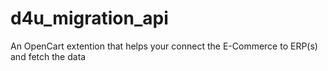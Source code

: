 # d4u_migration_api
An OpenCart extention that helps your connect the E-Commerce to ERP(s) and fetch the data
